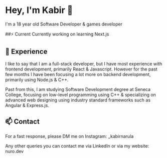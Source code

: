 # Hey, I'm Kabir 👋
I'm a 18 year old Software Developer & games developer

##⚡️ Current
Currently working on learning Next.js

## 💎 Experience
I like to say that I am a full-stack developer, but I have most experience with frontend development, primarily React & Javascript. However for the past few months I have been focusing a lot more on backend development, primarily using Node.js & C++.

Past from this, I am studying Software Development degree at Seneca College, focusing on low-level programming using C++ & specializing on advanced web designing using industry standard frameworks such as Angular &
Express.js.

## 📫 Contact
For a fast response, please DM me on Instagram: _kabirnarula

Any other queries you can contact me via LinkedIn or via my website: nuro.dev
